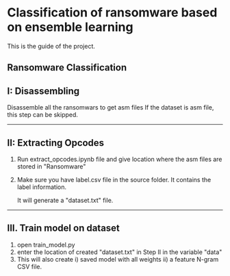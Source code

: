 # Classification of ransomware based on ensemble learning
This is the guide of the project.

Ransomware Classification
--------------------------------------------------
I: Disassembling
--------------------------------------------------
Disassemble all the ransomwars to get asm files
	If the dataset is asm file, this step can be skipped.

--------------------------------------------------
II: Extracting Opcodes
--------------------------------------------------
1) Run extract_opcodes.ipynb file and give location where the asm files are stored in "Ransomware"
2) Make sure you have label.csv file in the source folder. It contains the label information.
	
	It will generate a "dataset.txt" file.

--------------------------------------------------
III. Train model on dataset
--------------------------------------------------
1) open train_model.py
2) enter the location of created "dataset.txt" in Step II in the variable "data"
3) This will also create 
	i) saved model with all weights
	ii) a feature N-gram CSV file.
